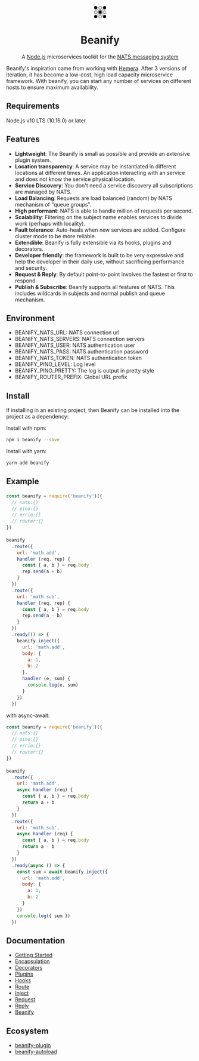 <div align="center">
<img src="./imgs/beanify.png" alt="Beanify" style="width:32px">
<h1>Beanify</h1>
</div>

<p align="center">
A <a href="http://nodejs.org/">Node.js</a> microservices toolkit for the <a href="https://nats.io">NATS messaging system</a>
</p>

Beanify's inspiration came from working with [Hemera](https://github.com/hemerajs/hemera). After 3 versions of iteration, it has become a low-cost, high load capacity microservice framework. With beanify, you can start any number of services on different hosts to ensure maximum availability.

## Requirements

Node.js v10 LTS (10.16.0) or later.

## Features

- **Lightweight**: The Beanify is small as possible and provide an extensive plugin system.
- **Location transparency**: A service may be instantiated in different locations at different times. An application interacting with an service and does not know the service physical location.
- **Service Discovery**: You don't need a service discovery all subscriptions are managed by NATS.
- **Load Balancing**: Requests are load balanced (random) by NATS mechanism of "queue groups".
- **High performant**: NATS is able to handle million of requests per second.
- **Scalability**: Filtering on the subject name enables services to divide work (perhaps with locality).
- **Fault tolerance**: Auto-heals when new services are added. Configure cluster mode to be more reliable.
- **Extendible**: Beanify is fully extensible via its hooks, plugins and decorators.
- **Developer friendly**: the framework is built to be very expressive and help the developer in their daily use, without sacrificing performance and security.
- **Request & Reply**: By default point-to-point involves the fastest or first to respond.
- **Publish & Subscribe**: Beanify supports all features of NATS. This includes wildcards in subjects and normal publish and queue mechanism.

## Environment

- BEANIFY_NATS_URL: NATS connection url
- BEANIFY_NATS_SERVERS: NATS connection servers
- BEANIFY_NATS_USER: NATS authentication user
- BEANIFY_NATS_PASS: NATS authentication password
- BEANIFY_NATS_TOKEN: NATS authentication token
- BEANIFY_PINO_LEVEL: Log level
- BEANIFY_PINO_PRETTY: The log is output in pretty style
- BEANIFY_ROUTER_PREFIX: Global URL prefix

## Install

If installing in an existing project, then Beanify can be installed into the project as a dependency:

Install with npm:

```bash
npm i beanify --save
```

Install with yarn:

```bash
yarn add beanify
```

## Example

```javascript
const beanify = require('beanify')({
  // nats:{}
  // pino:{}
  // errio:{}
  // router:{}
})

beanify
  .route({
    url: 'math.add',
    handler (req, rep) {
      const { a, b } = req.body
      rep.send(a + b)
    }
  })
  .route({
    url: 'math.sub',
    handler (req, rep) {
      const { a, b } = req.body
      rep.send(a - b)
    }
  })
  .ready(() => {
    beanify.inject({
      url: 'math.add',
      body: {
        a: 1,
        b: 2
      },
      handler (e, sum) {
        console.log(e, sum)
      }
    })
  })
```

with async-await:

```javascript
const beanify = require('beanify')({
  // nats:{}
  // pino:{}
  // errio:{}
  // router:{}
})

beanify
  .route({
    url: 'math.add',
    async handler (req) {
      const { a, b } = req.body
      return a + b
    }
  })
  .route({
    url: 'math.sub',
    async handler (req) {
      const { a, b } = req.body
      return a - b
    }
  })
  .ready(async () => {
    const sum = await beanify.inject({
      url: 'math.add',
      body: {
        a: 1,
        b: 2
      }
    })
    console.log({ sum })
  })
```

## Documentation

- [Getting Started](./docs/Getting-Started.md)
- [Encapsulation](./docs/Encapsulation.md)
- [Decorators](./docs/Decorators.md)
- [Plugins](./docs/Plugins.md)
- [Hooks](./docs/Hooks.md)
- [Route](./docs/Route.md)
- [Inject](./docs/Inject.md)
- [Request](./docs/Request.md)
- [Reply](./docs/Reply.md)
- [Beanify](./docs/Beanify.md)

<!-- - [Request and Reply](./docs/request-and-reply.md)
- [Publish and Subscribe](./docs/publish-and-subscribe.md) -->

## Ecosystem

- [beanify-plugin](https://github.com/beanify/beanify-plugin)
- [beanify-autoload](https://github.com/beanify/beanify-autoload)

<!-- * [beanify-cli](https://github.com/beanjs-framework/beanify-cli)
* [beanify-env](https://github.com/beanjs-framework/beanify-env)
* [beanify-url](https://github.com/beanjs-framework/beanify-url)
* [beanify-autoload](https://github.com/beanjs-framework/beanify-autoload) -->
